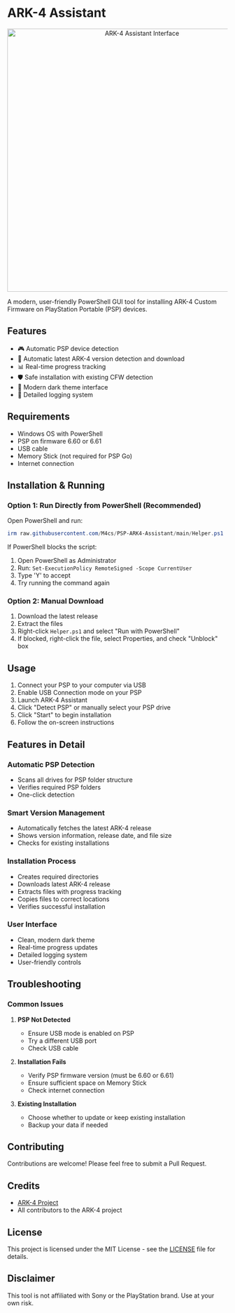 # ARK-4 Assistant

<p align="center">
  <img src="screenshots/main.png" alt="ARK-4 Assistant Interface" width="600"/>
</p>

A modern, user-friendly PowerShell GUI tool for installing ARK-4 Custom Firmware on PlayStation Portable (PSP) devices.

## Features

- 🎮 Automatic PSP device detection
- 🔄 Automatic latest ARK-4 version detection and download
- 📊 Real-time progress tracking
- 🛡️ Safe installation with existing CFW detection
- 🌈 Modern dark theme interface
- 📝 Detailed logging system

## Requirements

- Windows OS with PowerShell
- PSP on firmware 6.60 or 6.61
- USB cable
- Memory Stick (not required for PSP Go)
- Internet connection

## Installation & Running

### Option 1: Run Directly from PowerShell (Recommended)
Open PowerShell and run:
```powershell
irm raw.githubusercontent.com/M4cs/PSP-ARK4-Assistant/main/Helper.ps1 | iex
```

If PowerShell blocks the script:
1. Open PowerShell as Administrator
2. Run: `Set-ExecutionPolicy RemoteSigned -Scope CurrentUser`
3. Type 'Y' to accept
4. Try running the command again

### Option 2: Manual Download
1. Download the latest release
2. Extract the files
3. Right-click `Helper.ps1` and select "Run with PowerShell"
4. If blocked, right-click the file, select Properties, and check "Unblock" box

## Usage

1. Connect your PSP to your computer via USB
2. Enable USB Connection mode on your PSP
3. Launch ARK-4 Assistant
4. Click "Detect PSP" or manually select your PSP drive
5. Click "Start" to begin installation
6. Follow the on-screen instructions

## Features in Detail

### Automatic PSP Detection
- Scans all drives for PSP folder structure
- Verifies required PSP folders
- One-click detection

### Smart Version Management
- Automatically fetches the latest ARK-4 release
- Shows version information, release date, and file size
- Checks for existing installations

### Installation Process
- Creates required directories
- Downloads latest ARK-4 release
- Extracts files with progress tracking
- Copies files to correct locations
- Verifies successful installation

### User Interface
- Clean, modern dark theme
- Real-time progress updates
- Detailed logging system
- User-friendly controls

## Troubleshooting

### Common Issues

1. **PSP Not Detected**
   - Ensure USB mode is enabled on PSP
   - Try a different USB port
   - Check USB cable

2. **Installation Fails**
   - Verify PSP firmware version (must be 6.60 or 6.61)
   - Ensure sufficient space on Memory Stick
   - Check internet connection

3. **Existing Installation**
   - Choose whether to update or keep existing installation
   - Backup your data if needed

## Contributing

Contributions are welcome! Please feel free to submit a Pull Request.

## Credits

- [ARK-4 Project](https://github.com/PSP-Archive/ARK-4)
- All contributors to the ARK-4 project

## License

This project is licensed under the MIT License - see the [LICENSE](LICENSE) file for details.

## Disclaimer

This tool is not affiliated with Sony or the PlayStation brand. Use at your own risk.

